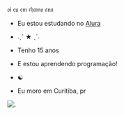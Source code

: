 𝔬𝔦 𝔢𝔲 𝔢𝔪 𝔠𝔥𝔞𝔪𝔬 𝔞𝔫𝔞

- Eu estou estudando no [Alura](https://cursos.alura.com.br/dashboard)

- ˗ˏˋ ★ ˎˊ˗
- Tenho 15 anos
- E estou aprendendo programação!
- ☯

- Eu moro em Curitiba, pr

![.](https://noticiapreta.com.br/wp-content/uploads/2023/01/kyan-e-tasha.png)
